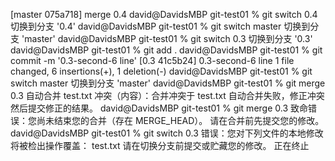 [master 075a718] merge 0.4
david@DavidsMBP git-test01 % git switch 0.4
切换到分支 '0.4'
david@DavidsMBP git-test01 % git switch master
切换到分支 'master'
david@DavidsMBP git-test01 % git switch 0.3
切换到分支 '0.3'
david@DavidsMBP git-test01 % git add .
david@DavidsMBP git-test01 % git commit -m '0.3-second-6 line'
[0.3 41c5b24] 0.3-second-6 line
 1 file changed, 6 insertions(+), 1 deletion(-)
david@DavidsMBP git-test01 % git switch master
切换到分支 'master'
david@DavidsMBP git-test01 % git merge 0.3
自动合并 test.txt
冲突（内容）：合并冲突于 test.txt
自动合并失败，修正冲突然后提交修正的结果。
david@DavidsMBP git-test01 % git merge 0.3
致命错误：您尚未结束您的合并（存在 MERGE_HEAD）。
请在合并前先提交您的修改。
david@DavidsMBP git-test01 % git switch 0.3
错误：您对下列文件的本地修改将被检出操作覆盖：
        test.txt
请在切换分支前提交或贮藏您的修改。
正在终止